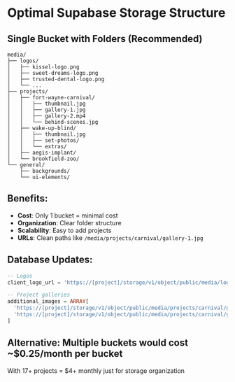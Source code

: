 # Optimal Supabase Storage Structure

## Single Bucket with Folders (Recommended)
```
media/
├── logos/
│   ├── kissel-logo.png
│   ├── sweet-dreams-logo.png
│   ├── trusted-dental-logo.png
│   └── ...
├── projects/
│   ├── fort-wayne-carnival/
│   │   ├── thumbnail.jpg
│   │   ├── gallery-1.jpg
│   │   ├── gallery-2.mp4
│   │   └── behind-scenes.jpg
│   ├── wake-up-blind/
│   │   ├── thumbnail.jpg
│   │   ├── set-photos/
│   │   └── extras/
│   ├── aegis-implant/
│   └── brookfield-zoo/
└── general/
    ├── backgrounds/
    └── ui-elements/
```

## Benefits:
- **Cost**: Only 1 bucket = minimal cost
- **Organization**: Clear folder structure
- **Scalability**: Easy to add projects
- **URLs**: Clean paths like `/media/projects/carnival/gallery-1.jpg`

## Database Updates:
```sql
-- Logos
client_logo_url = 'https://[project]/storage/v1/object/public/media/logos/kissel-logo.png'

-- Project galleries  
additional_images = ARRAY[
  'https://[project]/storage/v1/object/public/media/projects/carnival/gallery-1.jpg',
  'https://[project]/storage/v1/object/public/media/projects/carnival/gallery-2.mp4'
]
```

## Alternative: Multiple buckets would cost ~$0.25/month per bucket
With 17+ projects = $4+ monthly just for storage organization